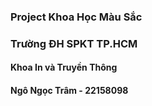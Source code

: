 ### Project Khoa Học Màu Sắc
### Trường ĐH SPKT TP.HCM
#### Khoa In và Truyền Thông
#### Ngô Ngọc Trâm - 22158098
